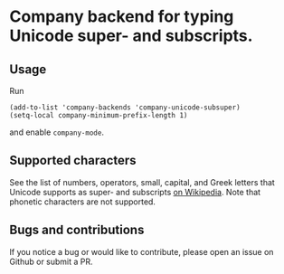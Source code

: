 # Company backend for typing Unicode super- and subscripts.

## Usage

Run
```emacs-lisp
(add-to-list 'company-backends 'company-unicode-subsuper)
(setq-local company-minimum-prefix-length 1)
```
and enable `company-mode`.

## Supported characters

See the list of numbers, operators, small, capital, and Greek letters that Unicode supports as super- and subscripts [on Wikipedia](https://en.wikipedia.org/wiki/Unicode_subscripts_and_superscripts). Note that phonetic characters are not supported.

## Bugs and contributions

If you notice a bug or would like to contribute, please open an issue on Github or submit a PR.
